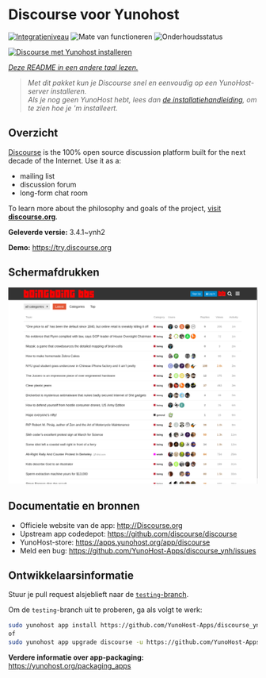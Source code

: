 <!--
NB: Deze README is automatisch gegenereerd door <https://github.com/YunoHost/apps/tree/master/tools/readme_generator>
Hij mag NIET handmatig aangepast worden.
-->

# Discourse voor Yunohost

[![Integratieniveau](https://apps.yunohost.org/badge/integration/discourse)](https://ci-apps.yunohost.org/ci/apps/discourse/)
![Mate van functioneren](https://apps.yunohost.org/badge/state/discourse)
![Onderhoudsstatus](https://apps.yunohost.org/badge/maintained/discourse)

[![Discourse met Yunohost installeren](https://install-app.yunohost.org/install-with-yunohost.svg)](https://install-app.yunohost.org/?app=discourse)

*[Deze README in een andere taal lezen.](./ALL_README.md)*

> *Met dit pakket kun je Discourse snel en eenvoudig op een YunoHost-server installeren.*  
> *Als je nog geen YunoHost hebt, lees dan [de installatiehandleiding](https://yunohost.org/install), om te zien hoe je 'm installeert.*

## Overzicht

[Discourse](http://www.discourse.org) is the 100% open source discussion platform built for the next decade of the Internet. Use it as a:

- mailing list
- discussion forum
- long-form chat room

To learn more about the philosophy and goals of the project, [visit **discourse.org**](http://www.discourse.org).


**Geleverde versie:** 3.4.1~ynh2

**Demo:** <https://try.discourse.org>

## Schermafdrukken

![Schermafdrukken van Discourse](./doc/screenshots/screenshot.png)

## Documentatie en bronnen

- Officiele website van de app: <http://Discourse.org>
- Upstream app codedepot: <https://github.com/discourse/discourse>
- YunoHost-store: <https://apps.yunohost.org/app/discourse>
- Meld een bug: <https://github.com/YunoHost-Apps/discourse_ynh/issues>

## Ontwikkelaarsinformatie

Stuur je pull request alsjeblieft naar de [`testing`-branch](https://github.com/YunoHost-Apps/discourse_ynh/tree/testing).

Om de `testing`-branch uit te proberen, ga als volgt te werk:

```bash
sudo yunohost app install https://github.com/YunoHost-Apps/discourse_ynh/tree/testing --debug
of
sudo yunohost app upgrade discourse -u https://github.com/YunoHost-Apps/discourse_ynh/tree/testing --debug
```

**Verdere informatie over app-packaging:** <https://yunohost.org/packaging_apps>

